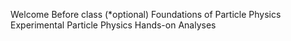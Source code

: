 Welcome
Before class (*optional)
Foundations of Particle Physics
Experimental Particle Physics
Hands-on Analyses
